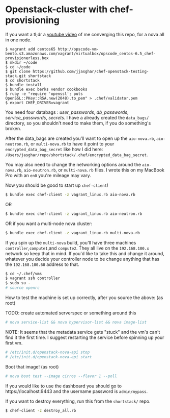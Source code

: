 # Openstack-cluster with chef-provisioning

If you want a tl;dr a [youtube video](https://www.youtube.com/watch?v=GBtIRfvLzW0) of me converging this repo, for a nova all
in one node.

```shell
$ vagrant add centos65 http://opscode-vm-bento.s3.amazonaws.com/vagrant/virtualbox/opscode_centos-6.5_chef-provisionerless.box
$ mkdir ~/code
$ cd ~/code
$ git clone https://github.com/jjasghar/chef-openstack-testing-stack.git shortstack
$ cd shortstack
$ bundle install
$ bundle exec berks vendor cookbooks
$ ruby -e "require 'openssl'; puts OpenSSL::PKey::RSA.new(2048).to_pem" > .chef/validator.pem
$ export CHEF_DRIVER=vagrant
```

You need four databags : *user_passwords*, *db_passwords*, *service_passwords*, *secrets*. I have a already created
the `data_bags/` directory, so you shouldn't need to make them, if you do something's broken.

After the data_bags are created you'll want to open up the `aio-nova.rb`, `aio-neutron.rb`, or `multi-nova.rb` to have it point to your
`encrypted_data_bag_secret` like how I did here: `/Users/jasghar/repo/shortstack/.chef/encrypted_data_bag_secret`.

You may also need to change the networking options around the `aio-nova.rb`, `aio-neutron.rb`, or `multi-nova.rb` files. I wrote this on
my MacBook Pro with an `en0` you're mileage may vary.

Now you should be good to start up `chef-client`!

```bash
$ bundle exec chef-client -z vagrant_linux.rb aio-nova.rb
```
OR
```bash
$ bundle exec chef-client -z vagrant_linux.rb aio-neutron.rb
```
OR if you want a multi-node nova cluster:
```bash
$ bundle exec chef-client -z vagrant_linux.rb multi-nova.rb
```

If you spin up the `multi-nova` build, you'll have three machines `controller`,`compute1`,and `compute2`. They all live on the
`192.168.100.x` network so keep that in mind. If you'd like to take this and change it around, whatever you decide your controller
node to be change anything that has the `192.168.100.60` address to that.

```bash
$ cd ~/.chef/vms
$ vagrant ssh controller
$ sudo su -
# source openrc
```

How to test the machine is set up correctly, after you source the above: (as root)

TODO: create automated serverspec or something around this

```bash
# nova service-list && nova hypervisor-list && nova image-list
```

NOTE: It seems that the metadata service gets "stuck" and the vm's can't find it the first time. I suggest restarting the service
before spinning up your first vm.

```bash
# /etc/init.d/openstack-nova-api stop
# /etc/init.d/openstack-nova-api start
```

Boot that image! (as root)

```bash
# nova boot test --image cirros --flavor 1 --poll
```

If you would like to use the dashboard you should go to https://localhost:9443 and the username password is `admin/mypass`.

If you want to destroy everything, run this from the `shortstack/` repo.

```bash
$ chef-client -z destroy_all.rb
```
